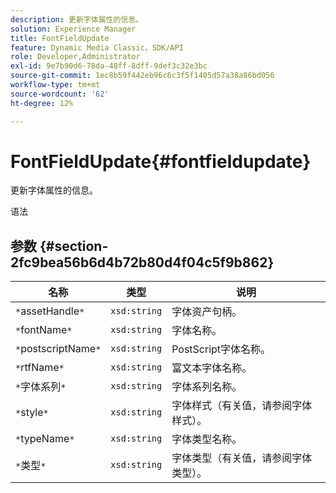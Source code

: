 ```yaml
---
description: 更新字体属性的信息。
solution: Experience Manager
title: FontFieldUpdate
feature: Dynamic Media Classic，SDK/API
role: Developer,Administrator
exl-id: 9e7b90d6-78da-48ff-8dff-9def3c32e3bc
source-git-commit: 1ec8b59f442eb96c6c3f5f1405d57a38a86bd056
workflow-type: tm+mt
source-wordcount: '62'
ht-degree: 12%

---
```


# FontFieldUpdate{#fontfieldupdate}

更新字体属性的信息。

语法

## 参数 {#section-2fc9bea56b6d4b72b80d4f04c5f9b862}

| 名称 | 类型 | 说明 |
|---|---|---|
| `*`assetHandle`*` | `xsd:string` | 字体资产句柄。 |
| `*`fontName`*` | `xsd:string` | 字体名称。 |
| `*`postscriptName`*` | `xsd:string` | PostScript字体名称。 |
| `*`rtfName`*` | `xsd:string` | 富文本字体名称。 |
| `*`字体系列`*` | `xsd:string` | 字体系列名称。 |
| `*`style`*` | `xsd:string` | 字体样式（有关值，请参阅字体样式）。 |
| `*`typeName`*` | `xsd:string` | 字体类型名称。 |
| `*`类型`*` | `xsd:string` | 字体类型（有关值，请参阅字体类型）。 |
